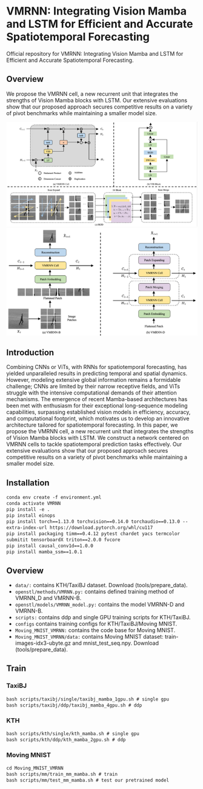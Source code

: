 # VMRNN: Integrating Vision Mamba and LSTM for Efficient and Accurate Spatiotemporal Forecasting

Official repository for VMRNN: Integrating Vision Mamba and LSTM for Efficient and Accurate Spatiotemporal Forecasting. 

## Overview

We propose the VMRNN cell, a new recurrent unit that integrates the strengths of Vision Mamba blocks with LSTM. Our extensive evaluations show that our proposed approach secures competitive results on a variety of pivot benchmarks while maintaining a smaller model size.

![Example Image](figures/VMRNN_Cell.png)
![Example Image](figures/VMRNN.png)



## Introduction

Combining CNNs or ViTs, with RNNs for spatiotemporal forecasting, has yielded unparalleled results in predicting temporal and spatial dynamics. However, modeling extensive global information remains a formidable challenge; CNNs are limited by their narrow receptive fields, and ViTs struggle with the intensive computational demands of their attention mechanisms. The emergence of recent Mamba-based architectures has been met with enthusiasm for their exceptional long-sequence modeling capabilities, surpassing established vision models in efficiency, accuracy, and computational footprint, which motivates us to develop an innovative architecture tailored for spatiotemporal forecasting. In this paper, we propose the VMRNN cell, a new recurrent unit that integrates the strengths of Vision Mamba blocks with LSTM. We construct a network centered on VMRNN cells to tackle spatiotemporal prediction tasks effectively. Our extensive evaluations show that our proposed approach secures competitive results on a variety of pivot benchmarks while maintaining a smaller model size.


## Installation

```
conda env create -f environment.yml
conda activate VMRNN
pip install -e .
pip install einops
pip install torch==1.13.0 torchvision==0.14.0 torchaudio==0.13.0 --extra-index-url https://download.pytorch.org/whl/cu117
pip install packaging timm==0.4.12 pytest chardet yacs termcolor submitit tensorboardX triton==2.0.0 fvcore
pip install causal_conv1d==1.0.0
pip install mamba_ssm==1.0.1
```


## Overview
- `data/:` contains KTH/TaxiBJ dataset. Download (tools/prepare_data).
- `openstl/methods/VMRNN.py:` contains defined training method of VMRNN_D and VMRNN-B.
- `openstl/models/VMRNN_model.py:` contains the model VMRNN-D and VMRNN-B.
- `scripts:` contains ddp and single GPU training scripts for KTH/TaxiBJ.
- `configs` contains training configs for KTH/TaxiBJ/Moving MNIST.
- `Moving_MNIST_VMRNN:` contains the code base for Moving MNIST.
- `Moving_MNIST_VMRNN/data:` contains Moving MNIST dataset: train-images-idx3-ubyte.gz and mnist_test_seq.npy. Download (tools/prepare_data).


## Train

### TaxiBJ

```
bash scripts/taxibj/single/taxibj_mamba_1gpu.sh # single gpu
bash scripts/taxibj/ddp/taxibj_mamba_4gpu.sh # ddp
```

### KTH

```
bash scripts/kth/single/kth_mamba.sh # single gpu
bash scripts/kth/ddp/kth_mamba_2gpu.sh # ddp
```

### Moving MNIST

```
cd Moving_MNIST_VMRNN
bash scripts/mm/train_mm_mamba.sh # train 
bash scripts/mm/test_mm_mamba.sh # test our pretrained model
```
